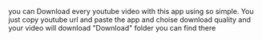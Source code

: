 you can Download every youtube video with this app using so simple. You just copy youtube url and paste the app and choise download quality and 
your video will download "Download" folder you can find there
